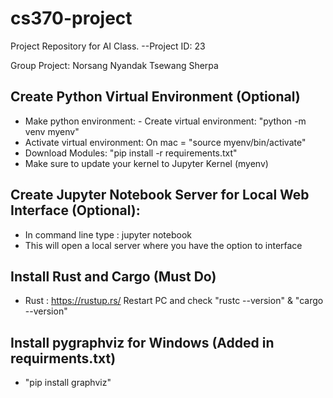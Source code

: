 # cs370-project

Project Repository for AI Class. --Project ID: 23

Group Project:
Norsang Nyandak
Tsewang Sherpa



## Create Python Virtual Environment (Optional)

- Make python environment: - Create virtual environment: "python -m venv myenv"
- Activate virtual environment: On mac = "source myenv/bin/activate"
- Download Modules: "pip install -r requirements.txt"
- Make sure to update your kernel to Jupyter Kernel (myenv)

## Create Jupyter Notebook Server for Local Web Interface (Optional):

- In command line type : jupyter notebook
- This will open a local server where you have the option to interface

## Install Rust and Cargo (Must Do)
- Rust : https://rustup.rs/
    Restart PC and check "rustc --version" & "cargo --version"

## Install pygraphviz for Windows (Added in requirments.txt)

- "pip install graphviz"
